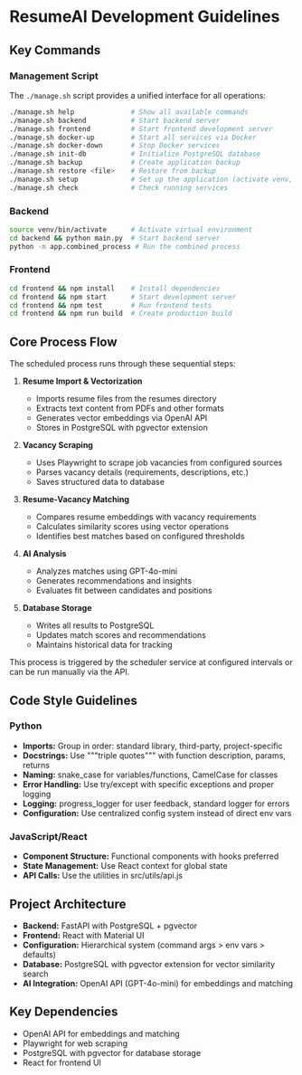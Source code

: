 # ResumeAI Development Guidelines

## Key Commands

### Management Script
The `./manage.sh` script provides a unified interface for all operations:
```bash
./manage.sh help              # Show all available commands
./manage.sh backend           # Start backend server
./manage.sh frontend          # Start frontend development server
./manage.sh docker-up         # Start all services via Docker
./manage.sh docker-down       # Stop Docker services
./manage.sh init-db           # Initialize PostgreSQL database
./manage.sh backup            # Create application backup
./manage.sh restore <file>    # Restore from backup
./manage.sh setup             # Set up the application (activate venv, install deps)
./manage.sh check             # Check running services
```

### Backend
```bash
source venv/bin/activate      # Activate virtual environment
cd backend && python main.py  # Start backend server
python -m app.combined_process # Run the combined process
```

### Frontend
```bash
cd frontend && npm install    # Install dependencies
cd frontend && npm start      # Start development server
cd frontend && npm test       # Run frontend tests
cd frontend && npm run build  # Create production build
```

## Core Process Flow

The scheduled process runs through these sequential steps:

1. **Resume Import & Vectorization**
   - Imports resume files from the resumes directory
   - Extracts text content from PDFs and other formats
   - Generates vector embeddings via OpenAI API
   - Stores in PostgreSQL with pgvector extension

2. **Vacancy Scraping**
   - Uses Playwright to scrape job vacancies from configured sources
   - Parses vacancy details (requirements, descriptions, etc.)
   - Saves structured data to database

3. **Resume-Vacancy Matching**
   - Compares resume embeddings with vacancy requirements
   - Calculates similarity scores using vector operations
   - Identifies best matches based on configured thresholds

4. **AI Analysis**
   - Analyzes matches using GPT-4o-mini
   - Generates recommendations and insights
   - Evaluates fit between candidates and positions

5. **Database Storage**
   - Writes all results to PostgreSQL
   - Updates match scores and recommendations
   - Maintains historical data for tracking

This process is triggered by the scheduler service at configured intervals or can be run manually via the API.

## Code Style Guidelines

### Python
- **Imports:** Group in order: standard library, third-party, project-specific
- **Docstrings:** Use """triple quotes""" with function description, params, returns
- **Naming:** snake_case for variables/functions, CamelCase for classes
- **Error Handling:** Use try/except with specific exceptions and proper logging
- **Logging:** progress_logger for user feedback, standard logger for errors
- **Configuration:** Use centralized config system instead of direct env vars

### JavaScript/React
- **Component Structure:** Functional components with hooks preferred
- **State Management:** Use React context for global state
- **API Calls:** Use the utilities in src/utils/api.js

## Project Architecture
- **Backend:** FastAPI with PostgreSQL + pgvector 
- **Frontend:** React with Material UI
- **Configuration:** Hierarchical system (command args > env vars > defaults)
- **Database:** PostgreSQL with pgvector extension for vector similarity search
- **AI Integration:** OpenAI API (GPT-4o-mini) for embeddings and matching

## Key Dependencies
- OpenAI API for embeddings and matching
- Playwright for web scraping
- PostgreSQL with pgvector for database storage
- React for frontend UI